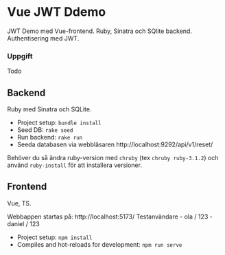 # Vue JWT Ddemo
JWT Demo med Vue-frontend. Ruby, Sinatra och SQlite backend. Authentisering med JWT.

### Uppgift
Todo

## Backend
Ruby med Sinatra och SQLite. 

* Project setup: ```bundle install```
* Seed DB: ```rake seed```
* Run backend: ```rake run```
* Seeda databasen via webbläsaren http://localhost:9292/api/v1/reset/

Behöver du så ändra ruby-version med ```chruby``` (tex ```chruby ruby-3.1.2```) och använd ```ruby-install``` för att installera versioner.

## Frontend
Vue, TS.

Webbappen startas på: http://localhost:5173/
Testanvändare 
    - ola / 123
    - daniel / 123

* Project setup: ```npm install```
* Compiles and hot-reloads for development: ```npm run serve```
